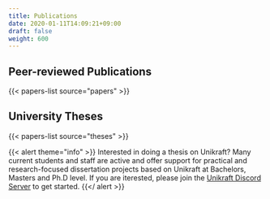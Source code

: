 ```yaml
---
title: Publications
date: 2020-01-11T14:09:21+09:00
draft: false
weight: 600
---
```


## Peer-reviewed Publications

{{< papers-list source="papers" >}}

## University Theses

{{< papers-list source="theses" >}}

{{< alert theme="info" >}}
Interested in doing a thesis on Unikraft?  Many current students and staff are
active and offer support for practical and research-focused dissertation
projects based on Unikraft at Bachelors, Masters and Ph.D level.  If you are
iterested, please join the
[Unikraft Discord Server](https://bit.ly/UnikraftDiscord) to get started.
{{</ alert >}}
